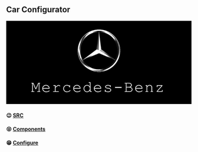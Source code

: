## Car Configurator

<img src="https://raw.githubusercontent.com/yhuj79/Configurator/master/car-configurator/src/img/thumanil.png" width=500>

#### :wink: <a href="https://github.com/yhuj79/Configurator/tree/master/car-configurator/src">SRC</a>
#### :stuck_out_tongue_closed_eyes: <a href="https://github.com/yhuj79/Configurator/tree/master/car-configurator/src/components">Components</a>
#### :grin: <a href="https://github.com/yhuj79/Configurator/tree/master/car-configurator/src/components/car/configure">Configure</a>

<!--
#### :ballot_box_with_check: <a href=" ">GitHub Page Link</a>
-->